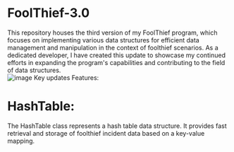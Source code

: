 # FoolThief-3.0

This repository houses the third version of my FoolThief program, which focuses on implementing various data structures for efficient data management and manipulation in the context of foolthief scenarios. 
As a dedicated developer, I have created this update to showcase my continued efforts in expanding the program's capabilities and contributing to the field of data structures.
<br>
![image](https://github.com/mbarrerag/FoolThief-3.0/assets/101472701/0519f1cc-7b39-49ad-800f-347c780cd8e0)
Key updates Features:

# HashTable:
The HashTable class represents a hash table data structure. It provides fast retrieval and storage of foolthief incident data based on a key-value mapping.


